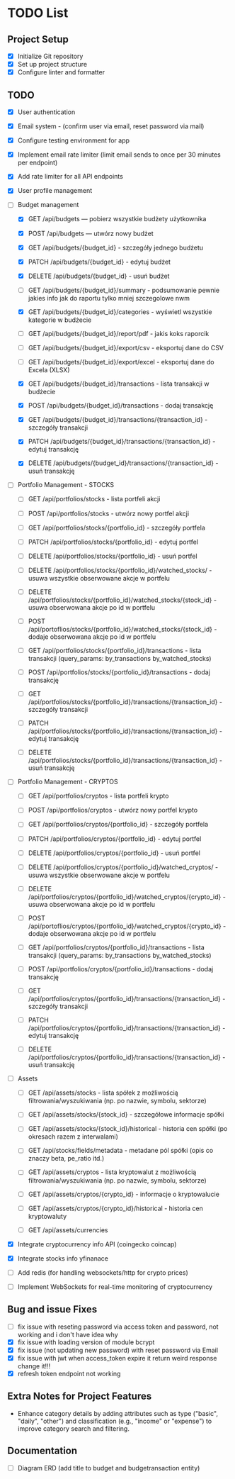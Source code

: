 # TODO List

## Project Setup

- [x] Initialize Git repository
- [x] Set up project structure
- [x] Configure linter and formatter

## TODO

- [x] User authentication
- [x] Email system - (confirm user via email, reset password via mail)
- [x] Configure testing environment for app
- [x] Implement email rate limiter (limit email sends to once per 30 minutes per endpoint)
- [x] Add rate limiter for all API endpoints
- [x] User profile management
- [ ] Budget management

  - [x] GET /api/budgets — pobierz wszystkie budżety użytkownika
  - [x] POST /api/budgets — utwórz nowy budżet
  - [x] GET /api/budgets/{budget_id} - szczegóły jednego budżetu
  - [x] PATCH /api/budgets/{budget_id} - edytuj budżet
  - [x] DELETE /api/budgets/{budget_id} - usuń budżet

  - [ ] GET /api/budgets/{budget_id}/summary - podsumowanie pewnie jakies info jak do raportu tylko mniej szczegolowe nwm

  - [x] GET /api/budgets/{budget_id}/categories - wyświetl wszystkie kategorie w budżecie
  - [ ] GET /api/budgets/{budget_id}/report/pdf - jakis koks raporcik
  - [ ] GET /api/budgets/{budget_id}/export/csv - eksportuj dane do CSV
  - [ ] GET /api/budgets/{budget_id}/export/excel - eksportuj dane do Excela (XLSX)

  - [x] GET /api/budgets/{budget_id}/transactions - lista transakcji w budżecie
  - [x] POST /api/budgets/{budget_id}/transactions - dodaj transakcję
  - [x] GET /api/budgets/{budget_id}/transactions/{transaction_id} - szczegóły transakcji
  - [x] PATCH /api/budgets/{budget_id}/transactions/{transaction_id} - edytuj transakcję
  - [x] DELETE /api/budgets/{budget_id}/transactions/{transaction_id} - usuń transakcję

- [ ] Portfolio Management - STOCKS

  - [ ] GET /api/portfolios/stocks - lista portfeli akcji
  - [ ] POST /api/portfolios/stocks - utwórz nowy portfel akcji
  - [ ] GET /api/portfolios/stocks/{portfolio_id} - szczegóły portfela
  - [ ] PATCH /api/portfolios/stocks/{portfolio_id} - edytuj portfel
  - [ ] DELETE /api/portfolios/stocks/{portfolio_id} - usuń portfel

  - [ ] DELETE /api/portfolios/stocks/{portfolio_id}/watched_stocks/ - usuwa wszystkie obserwowane akcje w portfelu
  - [ ] DELETE /api/portfolios/stocks/{portfolio_id}/watched_stocks/{stock_id} - usuwa obserwowana akcje po id w portfelu
  - [ ] POST /api/portoflios/stocks/{portfolio_id}/watched_stocks/{stock_id} - dodaje obserwowana akcje po id w portfelu

  - [ ] GET /api/portfolios/stocks/{portfolio_id}/transactions - lista transakcji (query_params: by_transactions by_watched_stocks)
  - [ ] POST /api/portfolios/stocks/{portfolio_id}/transactions - dodaj transakcję
  - [ ] GET /api/portfolios/stocks/{portfolio_id}/transactions/{transaction_id} - szczegóły transakcji
  - [ ] PATCH /api/portfolios/stocks/{portfolio_id}/transactions/{transaction_id} - edytuj transakcję
  - [ ] DELETE /api/portfolios/stocks/{portfolio_id}/transactions/{transaction_id} - usuń transakcję

- [ ] Portfolio Management - CRYPTOS

  - [ ] GET /api/portfolios/cryptos - lista portfeli krypto
  - [ ] POST /api/portfolios/cryptos - utwórz nowy portfel krypto
  - [ ] GET /api/portfolios/cryptos/{portfolio_id} - szczegóły portfela
  - [ ] PATCH /api/portfolios/cryptos/{portfolio_id} - edytuj portfel
  - [ ] DELETE /api/portfolios/cryptos/{portfolio_id} - usuń portfel

  - [ ] DELETE /api/portfolios/cryptos/{portfolio_id}/watched_cryptos/ - usuwa wszystkie obserwowane akcje w portfelu
  - [ ] DELETE /api/portfolios/cryptos/{portfolio_id}/watched_cryptos/{crypto_id} - usuwa obserwowana akcje po id w portfelu
  - [ ] POST /api/portoflios/cryptos/{portfolio_id}/watched_cryptos/{crypto_id} - dodaje obserwowana akcje po id w portfelu

  - [ ] GET /api/portfolios/cryptos/{portfolio_id}/transactions - lista transakcji (query_params: by_transactions by_watched_stocks)
  - [ ] POST /api/portfolios/cryptos/{portfolio_id}/transactions - dodaj transakcję
  - [ ] GET /api/portfolios/cryptos/{portfolio_id}/transactions/{transaction_id} - szczegóły transakcji
  - [ ] PATCH /api/portfolios/cryptos/{portfolio_id}/transactions/{transaction_id} - edytuj transakcję
  - [ ] DELETE /api/portfolios/cryptos/{portfolio_id}/transactions/{transaction_id} - usuń transakcję

- [ ] Assets

  - [ ] GET /api/assets/stocks - lista spółek z możliwością filtrowania/wyszukiwania (np. po nazwie, symbolu, sektorze)
  - [ ] GET /api/assets/stocks/{stock_id} - szczegółowe informacje spółki
  - [ ] GET /api/assets/stocks/{stock_id}/historical - historia cen spółki (po okresach razem z interwalami)
  - [ ] GET /api/stocks/fields/metadata - metadane pól spółki (opis co znaczy beta, pe_ratio itd.)

  - [ ] GET /api/assets/cryptos - lista kryptowalut z możliwością filtrowania/wyszukiwania (np. po nazwie, symbolu, sektorze)
  - [ ] GET /api/assets/cryptos/{crypto_id} - informacje o kryptowalucie
  - [ ] GET /api/assets/cryptos/{crypto_id}/historical - historia cen kryptowaluty

  - [ ] GET /api/assets/currencies

- [x] Integrate cryptocurrency info API (coingecko coincap)
- [x] Integrate stocks info yfinanace
- [ ] Add redis (for handling websockets/http for crypto prices)
- [ ] Implement WebSockets for real-time monitoring of cryptocurrency

## Bug and issue Fixes

- [ ] fix issue with reseting password via access token and password, not working and i don't have idea why
- [x] fix issue with loading version of module bcrypt
- [x] fix issue (not updating new password) with reset password via Email
- [x] fix issue with jwt when access_token expire it return weird response change it!!!
- [x] refresh token endpoint not working

## Extra Notes for Project Features

- Enhance category details by adding attributes such as type ("basic", "daily", "other") and classification (e.g., "income" or "expense") to improve category search and filtering.

## Documentation

- [ ] Diagram ERD (add title to budget and budgetransaction entity)
